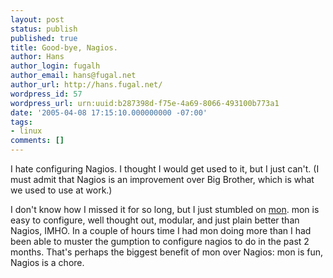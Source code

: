 ```yaml
---
layout: post
status: publish
published: true
title: Good-bye, Nagios.
author: Hans
author_login: fugalh
author_email: hans@fugal.net
author_url: http://hans.fugal.net/
wordpress_id: 57
wordpress_url: urn:uuid:b287398d-f75e-4a69-8066-493100b773a1
date: '2005-04-08 17:15:10.000000000 -07:00'
tags:
- linux
comments: []
---
```

<p>I hate configuring Nagios. I thought I would get used to it, but I just can't.
(I must admit that Nagios is an improvement over Big Brother, which is what we
used to use at work.)</p>

<p>I don't know how I missed it for so long, but I just stumbled on
<a href="http://www.kernel.org/software/mon/">mon</a>. mon is easy to configure, well
thought out, modular, and just plain better than Nagios, IMHO. In a couple of
hours time I had mon doing more than I had been able to muster the gumption to
configure nagios to do in the past 2 months. That's perhaps the biggest benefit
of mon over Nagios: mon is fun, Nagios is a chore.</p>
